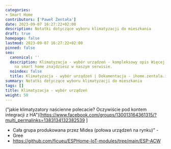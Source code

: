 ```yaml
---
categories:
- Smart Home
contributors: ['Paweł Żentała']
date: 2023-09-07 16:27:22+02:00
description: Notatki dotyczące wyboru klimatyzacji do mieszkania
draft: true
homepage: false
lastmod: 2023-09-07 16:27:22+02:00
pinned: false
seo:
  canonical: ''
  description: Klimatyzacja - wybór urządzeń - kompleksowy opis Więcej informacji
    na smart home znajdziesz w naszym serwisie.
  noindex: false
  title: Klimatyzacja - wybór urządzeń | Dokumentacja - ihome.zentala.io
summary: Notatki dotyczące wyboru klimatyzacji do mieszkania
tags: []
title: Klimatyzacja - wybór urządzeń
weight: 50
---
```



("jakie klimatyzatory naścienne polecacie? Oczywiście pod kontem integracji z HA")[https://www.facebook.com/groups/130013164361315/?multi_permalinks=1383134132382539
]

* Cała grupa produkowana przez Midea (połowa urządzeń na rynku)" -
* Gree
* https://github.com/ficueu/ESPHome-IoT-modules/tree/main/ESP-ACW
